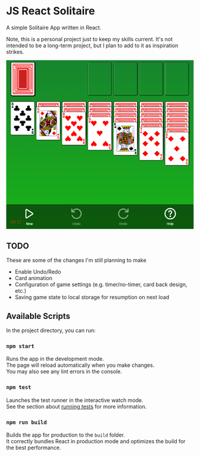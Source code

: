 # JS React Solitaire

A simple Solitaire App written in React. 

Note, this is a personal project just to keep my skills current. It's not intended to be a long-term project, but I plan to add to it as inspiration strikes. 

![Solitaire Play field](docs/playfield.png)

## TODO

These are some of the changes I'm still planning to make

- Enable Undo/Redo
- Card animation
- Configuration of game settings (e.g. timer/no-timer, card back design, etc.)
- Saving game state to local storage for resumption on next load

## Available Scripts

In the project directory, you can run:

### `npm start`

Runs the app in the development mode. \
The page will reload automatically when you make changes.\
You may also see any lint errors in the console.

### `npm test`

Launches the test runner in the interactive watch mode.\
See the section about [running tests](https://facebook.github.io/create-react-app/docs/running-tests) for more information.

### `npm run build`

Builds the app for production to the `build` folder.\
It correctly bundles React in production mode and optimizes the build for the best performance.
